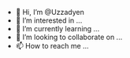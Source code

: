 - 👋 Hi, I’m @Uzzadyen
- 👀 I’m interested in ...
- 🌱 I’m currently learning ...
- 💞️ I’m looking to collaborate on ...
- 📫 How to reach me ...

<!---
Uzzadyen/Uzzadyen is a ✨ special ✨ repository because its `README.md` (this file) appears on your GitHub profile.
You can click the Preview link to take a look at your changes.
--->
